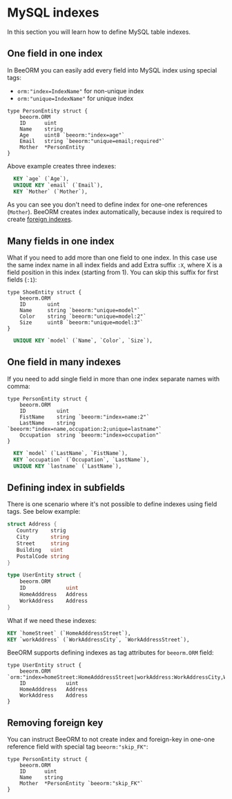 # MySQL indexes

In this section you will learn how to define MySQL table indexes.

## One field in one index

In BeeORM you can easily add every field into MySQL index using special tags:
 * `orm:"index=IndexName"` for non-unique index
 * `orm:"unique=IndexName"` for unique index

```go{5-6}
type PersonEntity struct {
    beeorm.ORM
    ID      uint
    Name    string
    Age     uint8 `beeorm:"index=age"` 
    Email   string `beeorm:"unique=email;required"` 
    Mother  *PersonEntity
}
```

Above example creates three indexes:

```sql
  KEY `age` (`Age`),
  UNIQUE KEY `email` (`Email`),
  KEY `Mother` (`Mother`),
```


As you can see you don't need to define index for one-one references (`Mother`).
BeeORM creates index automatically, because index is required to create
[foreign indexes](https://dev.mysql.com/doc/refman/8.0/en/create-table-foreign-keys.html).

## Many fields in one index

What if you need to add more than one field to one index. In this case use the same index name
in all index fields and add Extra suffix `:X`, where X is a field 
position in this index (starting from 1). You can skip this suffix for first fields (`:1`):

```go{4-6}
type ShoeEntity struct {
    beeorm.ORM
    ID       uint
    Name     string `beeorm:"unique=model"`
    Color    string `beeorm:"unique=model:2"`
    Size     uint8 `beeorm:"unique=model:3"`
}
```

```sql
  UNIQUE KEY `model` (`Name`, `Color`, `Size`),
```

## One field in many indexes

If you need to add single field in more than one index separate names with comma:

```go{5-6}
type PersonEntity struct {
    beeorm.ORM
    ID          uint
    FistName    string `beeorm:"index=name:2"`
    LastName    string `beeorm:"index=name,occupation:2;unique=lastname"`
    Occupation  string `beeorm:"index=occupation"`
}
```

```sql
  KEY `model` (`LastName`, `FistName`),
  KEY `occupation` (`Occupation`, `LastName`),
  UNIQUE KEY `lastname` (`LastName`),
```

## Defining index in subfields 

There is one scenario where it's not possible to define
indexes using field tags. See below example:

```go
struct Address {
   Country    strig
   City       string
   Street     string
   Building   uint
   PostalCode string
}

type UserEntity struct {
    beeorm.ORM
    ID             uint
    HomeAdddress   Address
    WorkAddress    Address
}
```

What if we need these indexes:
```sql
KEY `homeStreet` (`HomeAdddressStreet`),
KEY `workAddress` (`WorkAddressCity`, `WorkAddressStreet`),
```

BeeORM supports defining indexes as tag attributes for `beeorm.ORM` field:

```go{2}
type UserEntity struct {
    beeorm.ORM     `orm:"index=homeStreet:HomeAdddressStreet|workAddress:WorkAddressCity,WorkAddressStreet"`
    ID             uint
    HomeAdddress   Address
    WorkAddress    Address
}
```

## Removing foreign key

You can instruct BeeORM to not create index
and foreign-key in one-one reference field with special tag `beeorm:"skip_FK"`:

```go{5}
type PersonEntity struct {
    beeorm.ORM
    ID      uint
    Name    string
    Mother  *PersonEntity `beeorm:"skip_FK"` 
}
